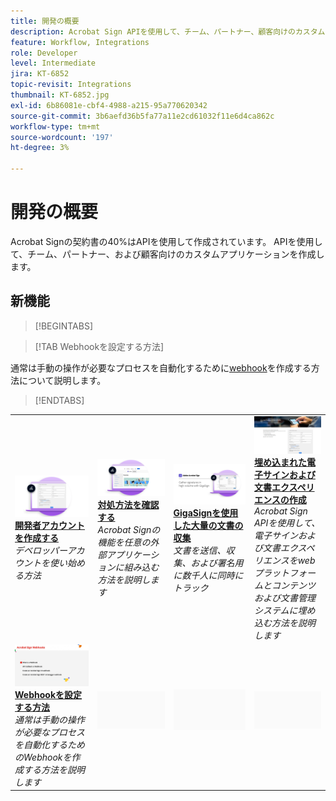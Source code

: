```yaml
---
title: 開発の概要
description: Acrobat Sign APIを使用して、チーム、パートナー、顧客向けのカスタムアプリケーションを作成する方法について説明します
feature: Workflow, Integrations
role: Developer
level: Intermediate
jira: KT-6852
topic-revisit: Integrations
thumbnail: KT-6852.jpg
exl-id: 6b86081e-cbf4-4988-a215-95a770620342
source-git-commit: 3b6aefd36b5fa77a11e2cd61032f11e6d4ca862c
workflow-type: tm+mt
source-wordcount: '197'
ht-degree: 3%

---
```


# 開発の概要

Acrobat Signの契約書の40%はAPIを使用して作成されています。 APIを使用して、チーム、パートナー、および顧客向けのカスタムアプリケーションを作成します。

## 新機能

>[!BEGINTABS]

>[!TAB Webhookを設定する方法]

通常は手動の操作が必要なプロセスを自動化するために[webhook](webhooks.md)を作成する方法について説明します。

>[!ENDTABS]

<table style="table-layout:fixed">
<tr>
  <td>
    <a href="https://www.adobe.io/apis/documentcloud/sign.html" target="_blank">
      <img alt="開発者アカウントの作成" src="../assets/Develop_Getting-Started.png" />
    </a>
    <div>
    <a href="https://www.adobe.io/apis/documentcloud/sign.html" target="_blank"><strong>開発者アカウントを作成する</strong></a>
    </div>
    <em>デベロッパーアカウントを使い始める方法</em>
    <br>
  </td>
  <td>
    <a href="https://www.adobe.io/apis/documentcloud/sign/docs.html" target="_blank">
      <img alt="実行できる操作" src="../assets/Develop_Learn.png" />
    </a>
    <div>
    <a href="https://www.adobe.io/apis/documentcloud/sign/docs.html" target="_blank"><strong>対処方法を確認する</strong></a>
    </div>
    <em>Acrobat Signの機能を任意の外部アプリケーションに組み込む方法を説明します</em>
    <br>
  </td>  
  <td>
    <a href="gigasign.md">
      <img alt="GigaSignを使用した大量の文書の収集" src="../assets/gigasign.jpg" />
    </a>
    <div>
    <a href="gigasign.md"><strong>GigaSignを使用した大量の文書の収集</strong></a>
    </div>
    <em>文書を送信、収集、および署名用に数千人に同時にトラック</em>
    <br>
  </td>
   <td>
    <a href="embeddedesignature.md">
      <img alt="埋め込まれた電子サインおよび文書エクスペリエンスの作成" src="assets/embeddedesignature/EmbedPart1_thumb.png" />
    </a>
    <div>
    <a href="embeddedesignature.md"><strong>埋め込まれた電子サインおよび文書エクスペリエンスの作成</strong></a>
    </div>
    <em>Acrobat Sign APIを使用して、電子サインおよび文書エクスペリエンスをwebプラットフォームとコンテンツおよび文書管理システムに埋め込む方法を説明します</em>
    <br>
  </td>
</tr>
<tr>
  <td>
    <a href="webhooks.md">
      <img alt="Webhookの設定方法" src="../assets/how-webhooks.png" />
    </a>
    <div>
    <a href="webhooks.md"><strong>Webhookを設定する方法</strong></a>
    </div>
    <em>通常は手動の操作が必要なプロセスを自動化するためのWebhookを作成する方法を説明します</em>
    <br>
  </td>
  <td>
    <img alt="スペーサー" src="../assets/Grayspacer.png" />
    <div>
    <br>
  </td>
  <td>
    <img alt="スペーサー" src="../assets/Grayspacer.png" />
    <div>
    <br>
  </td>
  <td>
    <img alt="スペーサー" src="../assets/Grayspacer.png" />
    <div>
    <br>
  </td>
</tr>
</table>
